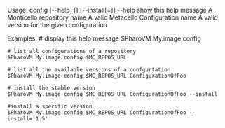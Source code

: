 Usage: config [--help] <repository url> [<configuration>] [--install[=<version>]]
	--help              show this help message
	<repository url>    A Monticello repository name 
	<configuration>     A valid Metacello Configuration name
	<version>           A valid version for the given configuration
	
Examples:
	# display this help message
	$PharoVM My.image config
	
	# list all configurations of a repository
	$PharoVM My.image config $MC_REPOS_URL
	
	# list all the available versions of a confgurtation
	$PharoVM My.image config $MC_REPOS_URL ConfigurationOfFoo
	
	# install the stable version
	$PharoVM My.image config $MC_REPOS_URL ConfigurationOfFoo --install
	
	#install a specific version
	$PharoVM My.image config $MC_REPOS_URL ConfigurationOfFoo --install='1.5'
